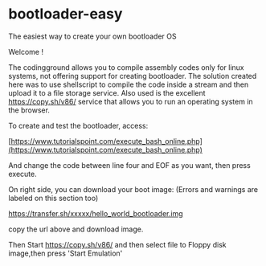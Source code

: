 # bootloader-easy
The easiest way to create your own bootloader OS

Welcome !


The codingground allows you to compile assembly codes only for linux systems, not offering support for creating bootloader.
The solution created here was to use shellscript to compile the code inside a stream and then upload it to a file storage service.
Also used is the excellent https://copy.sh/v86/ service that allows you to run an operating system in the browser.


To create and test the bootloader, access:

[https://www.tutorialspoint.com/execute_bash_online.php](https://www.tutorialspoint.com/execute_bash_online.php)

And change the code between line four and EOF as you want, then press execute.

On right side, you can download your boot image:
(Errors and warnings are labeled on this section too)

https://transfer.sh/xxxxx/hello_world_bootloader.img 
 
copy the url above and download image.

Then Start https://copy.sh/v86/ and then select file to
   Floppy disk image,then press 'Start Emulation'
